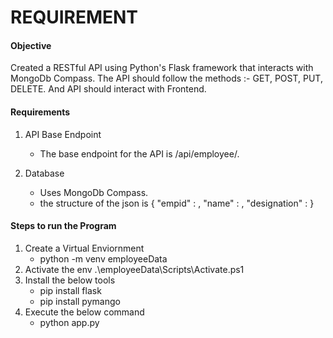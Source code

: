 # REQUIREMENT

#### Objective
Created a RESTful API using Python's Flask framework that interacts with MongoDb Compass. The API should follow the methods :- GET, POST, PUT, DELETE. And API should interact with Frontend.

####  Requirements

1. API Base Endpoint
    - The base endpoint for the API is /api/employee/.

2. Database
    - Uses MongoDb Compass.
    - the structure of the json is
      {
        "empid" : <Integer>,
        "name" : <String>,
        "designation" : <String>
      }

#### Steps to run the Program
1. Create a Virtual Enviornment
   - python -m venv employeeData 
2. Activate the env
    .\employeeData\Scripts\Activate.ps1
3. Install the below tools
    - pip install flask
    - pip install pymango
6. Execute the below command 
    - python app.py
